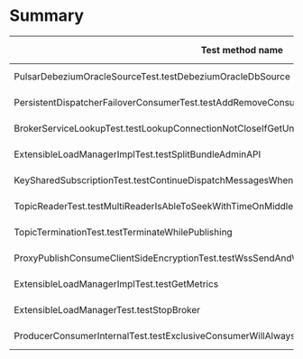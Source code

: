 # Summary

Test method name | Failures | Report | Search issues | Create issue | Fixed by |
---------------- | -------- | ------ | ------------- | ------------ | -------- |
PulsarDebeziumOracleSourceTest.testDebeziumOracleDbSource | 4 | [Report](./org.apache.pulsar.tests.integration.io.sources.debezium.PulsarDebeziumOracleSourceTest.testDebeziumOracleDbSource.md) | [Issues](https://github.com/apache/pulsar/issues?q=PulsarDebeziumOracleSourceTest%20testDebeziumOracleDbSource) | [Create issue](https://github.com/apache/pulsar/issues/new?labels=flaky-tests&title=Flaky-test%3A+PulsarDebeziumOracleSourceTest.testDebeziumOracleDbSource&body=%0A%23%23%23+Search+before+asking%0A%0A-+%5BX%5D+I+searched+in+the+%5Bissues%5D%28https%3A%2F%2Fgithub.com%2Fapache%2Fpulsar%2Fissues%29+and+found+nothing+similar.%0A%0A%23%23%23+Example+failures%0A%0A-+%5B2023-11-08T13%3A41%3A18.4265528Z%5D%28https%3A%2F%2Fgithub.com%2Fapache%2Fpulsar%2Factions%2Fruns%2F6797974216%2Fjob%2F18482885088%23step%3A12%3A34206%29+%0A%0A%0A%23%23%23+Exception+stacktrace%0A%0A%60%60%60%0Aorg.testng.internal.thread.ThreadTimeoutException%3A+Method+org.apache.pulsar.tests.integration.io.sources.debezium.PulsarDebeziumOracleSourceTest.testDebeziumOracleDbSource%28%29+didn%27t+finish+within+the+time-out+1800000%0A%09at+java.base%4017.0.9%2Fjava.lang.Thread.sleep%28Native+Method%29%0A%09at+app%2F%2Forg.apache.pulsar.tests.integration.io.sources.debezium.DebeziumOracleDbSourceTester.waitForOracleStatus%28DebeziumOracleDbSourceTester.java%3A183%29%0A%09at+app%2F%2Forg.apache.pulsar.tests.integration.io.sources.debezium.DebeziumOracleDbSourceTester.prepareSource%28DebeziumOracleDbSourceTester.java%3A155%29%0A%09at+app%2F%2Forg.apache.pulsar.tests.integration.io.sources.PulsarIOSourceRunner.prepareSource%28PulsarIOSourceRunner.java%3A117%29%0A%09at+app%2F%2Forg.apache.pulsar.tests.integration.io.sources.debezium.PulsarIODebeziumSourceRunner.internalTestSource%28PulsarIODebeziumSourceRunner.java%3A75%29%0A%09at+app%2F%2Forg.apache.pulsar.tests.integration.io.sources.debezium.PulsarIODebeziumSourceRunner.testSource%28PulsarIODebeziumSourceRunner.java%3A66%29%0A%09at+app%2F%2Forg.apache.pulsar.tests.integration.io.sources.debezium.PulsarDebeziumOracleSourceTest.testDebeziumOracleDbConnect%28PulsarDebeziumOracleSourceTest.java%3A85%29%0A%09at+app%2F%2Forg.apache.pulsar.tests.integration.io.sources.debezium.PulsarDebeziumOracleSourceTest.testDebeziumOracleDbSource%28PulsarDebeziumOracleSourceTest.java%3A48%29%0A%09at+java.base%4017.0.9%2Fjdk.internal.reflect.NativeMethodAccessorImpl.invoke0%28Native+Method%29%0A%09at+java.base%4017.0.9%2Fjdk.internal.reflect.NativeMethodAccessorImpl.invoke%28NativeMethodAccessorImpl.java%3A77%29%0A%09at+java.base%4017.0.9%2Fjdk.internal.reflect.DelegatingMethodAccessorImpl.invoke%28DelegatingMethodAccessorImpl.java%3A43%29%0A%09at+java.base%4017.0.9%2Fjava.lang.reflect.Method.invoke%28Method.java%3A568%29%0A%09at+app%2F%2Forg.testng.internal.invokers.MethodInvocationHelper.invokeMethod%28MethodInvocationHelper.java%3A139%29%0A%09at+app%2F%2Forg.testng.internal.invokers.InvokeMethodRunnable.runOne%28InvokeMethodRunnable.java%3A47%29%0A%09at+app%2F%2Forg.testng.internal.invokers.InvokeMethodRunnable.call%28InvokeMethodRunnable.java%3A76%29%0A%09at+app%2F%2Forg.testng.internal.invokers.InvokeMethodRunnable.call%28InvokeMethodRunnable.java%3A11%29%0A%09at+java.base%4017.0.9%2Fjava.util.concurrent.FutureTask.run%28FutureTask.java%3A264%29%0A%09at+java.base%4017.0.9%2Fjava.util.concurrent.ThreadPoolExecutor.runWorker%28ThreadPoolExecutor.java%3A1136%29%0A%09at+java.base%4017.0.9%2Fjava.util.concurrent.ThreadPoolExecutor%24Worker.run%28ThreadPoolExecutor.java%3A635%29%0A%09at+java.base%4017.0.9%2Fjava.lang.Thread.run%28Thread.java%3A840%29%0A%0A%60%60%60%0A%0A%0A%23%23%23+Are+you+willing+to+submit+a+PR%3F%0A%0A-+%5B+%5D+I%27m+willing+to+submit+a+PR%21%0A) | |
PersistentDispatcherFailoverConsumerTest.testAddRemoveConsumer | 1 | [Report](./org.apache.pulsar.broker.service.PersistentDispatcherFailoverConsumerTest.testAddRemoveConsumer.md) | [Issues](https://github.com/apache/pulsar/issues?q=PersistentDispatcherFailoverConsumerTest%20testAddRemoveConsumer) | [Create issue](https://github.com/apache/pulsar/issues/new?labels=flaky-tests&title=Flaky-test%3A+PersistentDispatcherFailoverConsumerTest.testAddRemoveConsumer&body=%0A%23%23%23+Search+before+asking%0A%0A-+%5BX%5D+I+searched+in+the+%5Bissues%5D%28https%3A%2F%2Fgithub.com%2Fapache%2Fpulsar%2Fissues%29+and+found+nothing+similar.%0A%0A%23%23%23+Example+failures%0A%0A-+%5B2023-11-04T06%3A16%3A56.3989548Z%5D%28https%3A%2F%2Fgithub.com%2Fapache%2Fpulsar%2Factions%2Fruns%2F6753154827%2Fjob%2F18359322484%23step%3A9%3A866%29+%0A%0A%0A%23%23%23+Exception+stacktrace%0A%0A%60%60%60%0Ajava.lang.AssertionError%3A+expected+object+to+not+be+null%0A%09at+org.testng.Assert.fail%28Assert.java%3A110%29%0A%09at+org.testng.Assert.assertNotNull%28Assert.java%3A1483%29%0A%09at+org.testng.Assert.assertNotNull%28Assert.java%3A1467%29%0A%09at+org.apache.pulsar.broker.service.PersistentDispatcherFailoverConsumerTest.testAddRemoveConsumer%28PersistentDispatcherFailoverConsumerTest.java%3A380%29%0A%09at+java.base%2Fjdk.internal.reflect.DirectMethodHandleAccessor.invoke%28DirectMethodHandleAccessor.java%3A103%29%0A%09at+java.base%2Fjava.lang.reflect.Method.invoke%28Method.java%3A580%29%0A%09at+org.testng.internal.invokers.MethodInvocationHelper.invokeMethod%28MethodInvocationHelper.java%3A139%29%0A%09at+org.testng.internal.invokers.InvokeMethodRunnable.runOne%28InvokeMethodRunnable.java%3A47%29%0A%09at+org.testng.internal.invokers.InvokeMethodRunnable.call%28InvokeMethodRunnable.java%3A76%29%0A%09at+org.testng.internal.invokers.InvokeMethodRunnable.call%28InvokeMethodRunnable.java%3A11%29%0A%09at+java.base%2Fjava.util.concurrent.FutureTask.run%28FutureTask.java%3A317%29%0A%09at+java.base%2Fjava.util.concurrent.ThreadPoolExecutor.runWorker%28ThreadPoolExecutor.java%3A1144%29%0A%09at+java.base%2Fjava.util.concurrent.ThreadPoolExecutor%24Worker.run%28ThreadPoolExecutor.java%3A642%29%0A%09at+java.base%2Fjava.lang.Thread.run%28Thread.java%3A1583%29%0A%0A%60%60%60%0A%0A%0A%23%23%23+Are+you+willing+to+submit+a+PR%3F%0A%0A-+%5B+%5D+I%27m+willing+to+submit+a+PR%21%0A) | |
BrokerServiceLookupTest.testLookupConnectionNotCloseIfGetUnloadingExOrMetadataEx | 1 | [Report](./org.apache.pulsar.client.api.BrokerServiceLookupTest.testLookupConnectionNotCloseIfGetUnloadingExOrMetadataEx.md) | [Issues](https://github.com/apache/pulsar/issues?q=BrokerServiceLookupTest%20testLookupConnectionNotCloseIfGetUnloadingExOrMetadataEx) | [Create issue](https://github.com/apache/pulsar/issues/new?labels=flaky-tests&title=Flaky-test%3A+BrokerServiceLookupTest.testLookupConnectionNotCloseIfGetUnloadingExOrMetadataEx&body=%0A%23%23%23+Search+before+asking%0A%0A-+%5BX%5D+I+searched+in+the+%5Bissues%5D%28https%3A%2F%2Fgithub.com%2Fapache%2Fpulsar%2Fissues%29+and+found+nothing+similar.%0A%0A%23%23%23+Example+failures%0A%0A-+%5B2023-11-08T06%3A25%3A45.6999416Z%5D%28https%3A%2F%2Fgithub.com%2Fapache%2Fpulsar%2Factions%2Fruns%2F6794372754%2Fjob%2F18471049150%23step%3A11%3A1426%29+%0A%0A%0A%23%23%23+Exception+stacktrace%0A%0A%60%60%60%0Ajava.lang.AssertionError%3A+expected+%5Btrue%5D+but+found+%5Bfalse%5D%0A%09at+org.testng.Assert.fail%28Assert.java%3A110%29%0A%09at+org.testng.Assert.failNotEquals%28Assert.java%3A1577%29%0A%09at+org.testng.Assert.assertTrue%28Assert.java%3A56%29%0A%09at+org.testng.Assert.assertTrue%28Assert.java%3A66%29%0A%09at+org.apache.pulsar.client.api.BrokerServiceLookupTest.testLookupConnectionNotCloseIfGetUnloadingExOrMetadataEx%28BrokerServiceLookupTest.java%3A1162%29%0A%09at+java.base%2Fjdk.internal.reflect.DirectMethodHandleAccessor.invoke%28DirectMethodHandleAccessor.java%3A103%29%0A%09at+java.base%2Fjava.lang.reflect.Method.invoke%28Method.java%3A580%29%0A%09at+org.testng.internal.invokers.MethodInvocationHelper.invokeMethod%28MethodInvocationHelper.java%3A139%29%0A%09at+org.testng.internal.invokers.InvokeMethodRunnable.runOne%28InvokeMethodRunnable.java%3A47%29%0A%09at+org.testng.internal.invokers.InvokeMethodRunnable.call%28InvokeMethodRunnable.java%3A76%29%0A%09at+org.testng.internal.invokers.InvokeMethodRunnable.call%28InvokeMethodRunnable.java%3A11%29%0A%09at+java.base%2Fjava.util.concurrent.FutureTask.run%28FutureTask.java%3A317%29%0A%09at+java.base%2Fjava.util.concurrent.ThreadPoolExecutor.runWorker%28ThreadPoolExecutor.java%3A1144%29%0A%09at+java.base%2Fjava.util.concurrent.ThreadPoolExecutor%24Worker.run%28ThreadPoolExecutor.java%3A642%29%0A%09at+java.base%2Fjava.lang.Thread.run%28Thread.java%3A1583%29%0A%0A%60%60%60%0A%0A%0A%23%23%23+Are+you+willing+to+submit+a+PR%3F%0A%0A-+%5B+%5D+I%27m+willing+to+submit+a+PR%21%0A) | |
ExtensibleLoadManagerImplTest.testSplitBundleAdminAPI | 1 | [Report](./org.apache.pulsar.broker.loadbalance.extensions.ExtensibleLoadManagerImplTest.testSplitBundleAdminAPI.md) | [Issues](https://github.com/apache/pulsar/issues?q=ExtensibleLoadManagerImplTest%20testSplitBundleAdminAPI) | [Create issue](https://github.com/apache/pulsar/issues/new?labels=flaky-tests&title=Flaky-test%3A+ExtensibleLoadManagerImplTest.testSplitBundleAdminAPI&body=%0A%23%23%23+Search+before+asking%0A%0A-+%5BX%5D+I+searched+in+the+%5Bissues%5D%28https%3A%2F%2Fgithub.com%2Fapache%2Fpulsar%2Fissues%29+and+found+nothing+similar.%0A%0A%23%23%23+Example+failures%0A%0A-+%5B2023-11-09T06%3A33%3A43.7941283Z%5D%28https%3A%2F%2Fgithub.com%2Fapache%2Fpulsar%2Factions%2Fruns%2F6808005955%2Fjob%2F18511984630%23step%3A11%3A1224%29+%0A%0A%0A%23%23%23+Exception+stacktrace%0A%0A%60%60%60%0Ajava.lang.AssertionError%3A+expected+%5B129%5D+but+found+%5B128%5D%0A%09at+org.testng.Assert.fail%28Assert.java%3A110%29%0A%09at+org.testng.Assert.failNotEquals%28Assert.java%3A1577%29%0A%09at+org.testng.Assert.assertEqualsImpl%28Assert.java%3A149%29%0A%09at+org.testng.Assert.assertEquals%28Assert.java%3A131%29%0A%09at+org.testng.Assert.assertEquals%28Assert.java%3A1418%29%0A%09at+org.testng.Assert.assertEquals%28Assert.java%3A1382%29%0A%09at+org.testng.Assert.assertEquals%28Assert.java%3A1428%29%0A%09at+org.apache.pulsar.broker.loadbalance.extensions.ExtensibleLoadManagerImplTest.testSplitBundleAdminAPI%28ExtensibleLoadManagerImplTest.java%3A572%29%0A%09at+java.base%2Fjdk.internal.reflect.DirectMethodHandleAccessor.invoke%28DirectMethodHandleAccessor.java%3A103%29%0A%09at+java.base%2Fjava.lang.reflect.Method.invoke%28Method.java%3A580%29%0A%09at+org.testng.internal.invokers.MethodInvocationHelper.invokeMethod%28MethodInvocationHelper.java%3A139%29%0A%09at+org.testng.internal.invokers.InvokeMethodRunnable.runOne%28InvokeMethodRunnable.java%3A47%29%0A%09at+org.testng.internal.invokers.InvokeMethodRunnable.call%28InvokeMethodRunnable.java%3A76%29%0A%09at+org.testng.internal.invokers.InvokeMethodRunnable.call%28InvokeMethodRunnable.java%3A11%29%0A%09at+java.base%2Fjava.util.concurrent.FutureTask.run%28FutureTask.java%3A317%29%0A%09at+java.base%2Fjava.util.concurrent.ThreadPoolExecutor.runWorker%28ThreadPoolExecutor.java%3A1144%29%0A%09at+java.base%2Fjava.util.concurrent.ThreadPoolExecutor%24Worker.run%28ThreadPoolExecutor.java%3A642%29%0A%09at+java.base%2Fjava.lang.Thread.run%28Thread.java%3A1583%29%0A%0A%60%60%60%0A%0A%0A%23%23%23+Are+you+willing+to+submit+a+PR%3F%0A%0A-+%5B+%5D+I%27m+willing+to+submit+a+PR%21%0A) | |
KeySharedSubscriptionTest.testContinueDispatchMessagesWhenMessageDelayed | 1 | [Report](./org.apache.pulsar.client.api.KeySharedSubscriptionTest.testContinueDispatchMessagesWhenMessageDelayed.md) | [Issues](https://github.com/apache/pulsar/issues?q=KeySharedSubscriptionTest%20testContinueDispatchMessagesWhenMessageDelayed) | [Create issue](https://github.com/apache/pulsar/issues/new?labels=flaky-tests&title=Flaky-test%3A+KeySharedSubscriptionTest.testContinueDispatchMessagesWhenMessageDelayed&body=%0A%23%23%23+Search+before+asking%0A%0A-+%5BX%5D+I+searched+in+the+%5Bissues%5D%28https%3A%2F%2Fgithub.com%2Fapache%2Fpulsar%2Fissues%29+and+found+nothing+similar.%0A%0A%23%23%23+Example+failures%0A%0A-+%5B2023-11-04T06%3A31%3A52.9828029Z%5D%28https%3A%2F%2Fgithub.com%2Fapache%2Fpulsar%2Factions%2Fruns%2F6753154827%2Fjob%2F18359322484%23step%3A9%3A2318%29+%0A%0A%0A%23%23%23+Exception+stacktrace%0A%0A%60%60%60%0Ajava.lang.AssertionError%3A+expected+%5B80%5D+but+found+%5B71%5D%0A%09at+org.testng.Assert.fail%28Assert.java%3A110%29%0A%09at+org.testng.Assert.failNotEquals%28Assert.java%3A1577%29%0A%09at+org.testng.Assert.assertEqualsImpl%28Assert.java%3A149%29%0A%09at+org.testng.Assert.assertEquals%28Assert.java%3A131%29%0A%09at+org.testng.Assert.assertEquals%28Assert.java%3A1418%29%0A%09at+org.testng.Assert.assertEquals%28Assert.java%3A1382%29%0A%09at+org.testng.Assert.assertEquals%28Assert.java%3A1428%29%0A%09at+org.apache.pulsar.client.api.KeySharedSubscriptionTest.testContinueDispatchMessagesWhenMessageDelayed%28KeySharedSubscriptionTest.java%3A1631%29%0A%09at+java.base%2Fjdk.internal.reflect.DirectMethodHandleAccessor.invoke%28DirectMethodHandleAccessor.java%3A103%29%0A%09at+java.base%2Fjava.lang.reflect.Method.invoke%28Method.java%3A580%29%0A%09at+org.testng.internal.invokers.MethodInvocationHelper.invokeMethod%28MethodInvocationHelper.java%3A139%29%0A%09at+org.testng.internal.invokers.InvokeMethodRunnable.runOne%28InvokeMethodRunnable.java%3A47%29%0A%09at+org.testng.internal.invokers.InvokeMethodRunnable.call%28InvokeMethodRunnable.java%3A76%29%0A%09at+org.testng.internal.invokers.InvokeMethodRunnable.call%28InvokeMethodRunnable.java%3A11%29%0A%09at+java.base%2Fjava.util.concurrent.FutureTask.run%28FutureTask.java%3A317%29%0A%09at+java.base%2Fjava.util.concurrent.ThreadPoolExecutor.runWorker%28ThreadPoolExecutor.java%3A1144%29%0A%09at+java.base%2Fjava.util.concurrent.ThreadPoolExecutor%24Worker.run%28ThreadPoolExecutor.java%3A642%29%0A%09at+java.base%2Fjava.lang.Thread.run%28Thread.java%3A1583%29%0A%0A%60%60%60%0A%0A%0A%23%23%23+Are+you+willing+to+submit+a+PR%3F%0A%0A-+%5B+%5D+I%27m+willing+to+submit+a+PR%21%0A) | |
TopicReaderTest.testMultiReaderIsAbleToSeekWithTimeOnMiddleOfTopic | 1 | [Report](./org.apache.pulsar.client.api.TopicReaderTest.testMultiReaderIsAbleToSeekWithTimeOnMiddleOfTopic.md) | [Issues](https://github.com/apache/pulsar/issues?q=TopicReaderTest%20testMultiReaderIsAbleToSeekWithTimeOnMiddleOfTopic) | [Create issue](https://github.com/apache/pulsar/issues/new?labels=flaky-tests&title=Flaky-test%3A+TopicReaderTest.testMultiReaderIsAbleToSeekWithTimeOnMiddleOfTopic&body=%0A%23%23%23+Search+before+asking%0A%0A-+%5BX%5D+I+searched+in+the+%5Bissues%5D%28https%3A%2F%2Fgithub.com%2Fapache%2Fpulsar%2Fissues%29+and+found+nothing+similar.%0A%0A%23%23%23+Example+failures%0A%0A-+%5B2023-11-08T12%3A30%3A25.8011276Z%5D%28https%3A%2F%2Fgithub.com%2Fapache%2Fpulsar%2Factions%2Fruns%2F6797974274%2Fjob%2F18481218772%23step%3A9%3A2329%29+%0A%0A%0A%23%23%23+Exception+stacktrace%0A%0A%60%60%60%0Ajava.lang.AssertionError%3A+Received+duplicate+message+msg+num+7+expected+%5Btrue%5D+but+found+%5Bfalse%5D%0A%09at+org.testng.Assert.fail%28Assert.java%3A110%29%0A%09at+org.testng.Assert.failNotEquals%28Assert.java%3A1577%29%0A%09at+org.testng.Assert.assertTrue%28Assert.java%3A56%29%0A%09at+org.apache.pulsar.client.api.TopicReaderTest.testMultiReaderIsAbleToSeekWithTimeOnMiddleOfTopic%28TopicReaderTest.java%3A1407%29%0A%09at+java.base%2Fjdk.internal.reflect.NativeMethodAccessorImpl.invoke0%28Native+Method%29%0A%09at+java.base%2Fjdk.internal.reflect.NativeMethodAccessorImpl.invoke%28NativeMethodAccessorImpl.java%3A77%29%0A%09at+java.base%2Fjdk.internal.reflect.DelegatingMethodAccessorImpl.invoke%28DelegatingMethodAccessorImpl.java%3A43%29%0A%09at+java.base%2Fjava.lang.reflect.Method.invoke%28Method.java%3A568%29%0A%09at+org.testng.internal.invokers.MethodInvocationHelper.invokeMethod%28MethodInvocationHelper.java%3A139%29%0A%09at+org.testng.internal.invokers.InvokeMethodRunnable.runOne%28InvokeMethodRunnable.java%3A47%29%0A%09at+org.testng.internal.invokers.InvokeMethodRunnable.call%28InvokeMethodRunnable.java%3A76%29%0A%09at+org.testng.internal.invokers.InvokeMethodRunnable.call%28InvokeMethodRunnable.java%3A11%29%0A%09at+java.base%2Fjava.util.concurrent.FutureTask.run%28FutureTask.java%3A264%29%0A%09at+java.base%2Fjava.util.concurrent.ThreadPoolExecutor.runWorker%28ThreadPoolExecutor.java%3A1136%29%0A%09at+java.base%2Fjava.util.concurrent.ThreadPoolExecutor%24Worker.run%28ThreadPoolExecutor.java%3A635%29%0A%09at+java.base%2Fjava.lang.Thread.run%28Thread.java%3A840%29%0A%0A%60%60%60%0A%0A%0A%23%23%23+Are+you+willing+to+submit+a+PR%3F%0A%0A-+%5B+%5D+I%27m+willing+to+submit+a+PR%21%0A) | |
TopicTerminationTest.testTerminateWhilePublishing | 1 | [Report](./org.apache.pulsar.broker.service.TopicTerminationTest.testTerminateWhilePublishing.md) | [Issues](https://github.com/apache/pulsar/issues?q=TopicTerminationTest%20testTerminateWhilePublishing) | [Create issue](https://github.com/apache/pulsar/issues/new?labels=flaky-tests&title=Flaky-test%3A+TopicTerminationTest.testTerminateWhilePublishing&body=%0A%23%23%23+Search+before+asking%0A%0A-+%5BX%5D+I+searched+in+the+%5Bissues%5D%28https%3A%2F%2Fgithub.com%2Fapache%2Fpulsar%2Fissues%29+and+found+nothing+similar.%0A%0A%23%23%23+Example+failures%0A%0A-+%5B2023-11-08T12%3A23%3A45.8154531Z%5D%28https%3A%2F%2Fgithub.com%2Fapache%2Fpulsar%2Factions%2Fruns%2F6797974216%2Fjob%2F18481516993%23step%3A11%3A661%29+%0A%0A%0A%23%23%23+Exception+stacktrace%0A%0A%60%60%60%0Aorg.testng.internal.thread.ThreadTimeoutException%3A+Method+org.apache.pulsar.broker.service.TopicTerminationTest.testTerminateWhilePublishing%28%29+didn%27t+finish+within+the+time-out+20000%0A%09at+java.base%4017.0.9%2Fjdk.internal.misc.Unsafe.park%28Native+Method%29%0A%09at+java.base%4017.0.9%2Fjava.util.concurrent.locks.LockSupport.park%28LockSupport.java%3A211%29%0A%09at+java.base%4017.0.9%2Fjava.util.concurrent.CompletableFuture%24Signaller.block%28CompletableFuture.java%3A1864%29%0A%09at+java.base%4017.0.9%2Fjava.util.concurrent.ForkJoinPool.unmanagedBlock%28ForkJoinPool.java%3A3465%29%0A%09at+java.base%4017.0.9%2Fjava.util.concurrent.ForkJoinPool.managedBlock%28ForkJoinPool.java%3A3436%29%0A%09at+java.base%4017.0.9%2Fjava.util.concurrent.CompletableFuture.waitingGet%28CompletableFuture.java%3A1898%29%0A%09at+java.base%4017.0.9%2Fjava.util.concurrent.CompletableFuture.get%28CompletableFuture.java%3A2072%29%0A%09at+app%2F%2Forg.apache.pulsar.broker.service.TopicTerminationTest.testTerminateWhilePublishing%28TopicTerminationTest.java%3A172%29%0A%09at+java.base%4017.0.9%2Fjdk.internal.reflect.NativeMethodAccessorImpl.invoke0%28Native+Method%29%0A%09at+java.base%4017.0.9%2Fjdk.internal.reflect.NativeMethodAccessorImpl.invoke%28NativeMethodAccessorImpl.java%3A77%29%0A%09at+java.base%4017.0.9%2Fjdk.internal.reflect.DelegatingMethodAccessorImpl.invoke%28DelegatingMethodAccessorImpl.java%3A43%29%0A%09at+java.base%4017.0.9%2Fjava.lang.reflect.Method.invoke%28Method.java%3A568%29%0A%09at+app%2F%2Forg.testng.internal.invokers.MethodInvocationHelper.invokeMethod%28MethodInvocationHelper.java%3A139%29%0A%09at+app%2F%2Forg.testng.internal.invokers.InvokeMethodRunnable.runOne%28InvokeMethodRunnable.java%3A47%29%0A%09at+app%2F%2Forg.testng.internal.invokers.InvokeMethodRunnable.call%28InvokeMethodRunnable.java%3A76%29%0A%09at+app%2F%2Forg.testng.internal.invokers.InvokeMethodRunnable.call%28InvokeMethodRunnable.java%3A11%29%0A%09at+java.base%4017.0.9%2Fjava.util.concurrent.FutureTask.run%28FutureTask.java%3A264%29%0A%09at+java.base%4017.0.9%2Fjava.util.concurrent.ThreadPoolExecutor.runWorker%28ThreadPoolExecutor.java%3A1136%29%0A%09at+java.base%4017.0.9%2Fjava.util.concurrent.ThreadPoolExecutor%24Worker.run%28ThreadPoolExecutor.java%3A635%29%0A%09at+java.base%4017.0.9%2Fjava.lang.Thread.run%28Thread.java%3A840%29%0A%0A%60%60%60%0A%0A%0A%23%23%23+Are+you+willing+to+submit+a+PR%3F%0A%0A-+%5B+%5D+I%27m+willing+to+submit+a+PR%21%0A) | |
ProxyPublishConsumeClientSideEncryptionTest.testWssSendAndWssConsumeWithEncryption | 1 | [Report](./org.apache.pulsar.websocket.proxy.ProxyPublishConsumeClientSideEncryptionTest.testWssSendAndWssConsumeWithEncryption.md) | [Issues](https://github.com/apache/pulsar/issues?q=ProxyPublishConsumeClientSideEncryptionTest%20testWssSendAndWssConsumeWithEncryption) | [Create issue](https://github.com/apache/pulsar/issues/new?labels=flaky-tests&title=Flaky-test%3A+ProxyPublishConsumeClientSideEncryptionTest.testWssSendAndWssConsumeWithEncryption&body=%0A%23%23%23+Search+before+asking%0A%0A-+%5BX%5D+I+searched+in+the+%5Bissues%5D%28https%3A%2F%2Fgithub.com%2Fapache%2Fpulsar%2Fissues%29+and+found+nothing+similar.%0A%0A%23%23%23+Example+failures%0A%0A-+%5B2023-11-07T06%3A27%3A25.5034753Z%5D%28https%3A%2F%2Fgithub.com%2Fapache%2Fpulsar%2Factions%2Fruns%2F6780607969%2Fjob%2F18429748479%23step%3A11%3A1504%29+%0A%0A%0A%23%23%23+Exception+stacktrace%0A%0A%60%60%60%0Aorg.apache.pulsar.client.admin.PulsarAdminException%24PreconditionFailedException%3A+Topic+has+1+connected+producers%2Fconsumers%0A%09at+org.apache.pulsar.client.admin.PulsarAdminException.wrap%28PulsarAdminException.java%3A252%29%0A%09at+org.apache.pulsar.client.admin.internal.BaseResource.sync%28BaseResource.java%3A352%29%0A%09at+org.apache.pulsar.client.admin.internal.TopicsImpl.delete%28TopicsImpl.java%3A482%29%0A%09at+org.apache.pulsar.client.admin.Topics.delete%28Topics.java%3A892%29%0A%09at+org.apache.pulsar.client.admin.internal.TopicsImpl.delete%28TopicsImpl.java%3A472%29%0A%09at+org.apache.pulsar.websocket.proxy.ProxyPublishConsumeClientSideEncryptionTest.testWssSendAndWssConsumeWithEncryption%28ProxyPublishConsumeClientSideEncryptionTest.java%3A361%29%0A%09at+java.base%2Fjdk.internal.reflect.DirectMethodHandleAccessor.invoke%28DirectMethodHandleAccessor.java%3A103%29%0A%09at+java.base%2Fjava.lang.reflect.Method.invoke%28Method.java%3A580%29%0A%09at+org.testng.internal.invokers.MethodInvocationHelper.invokeMethod%28MethodInvocationHelper.java%3A139%29%0A%09at+org.testng.internal.invokers.InvokeMethodRunnable.runOne%28InvokeMethodRunnable.java%3A47%29%0A%09at+org.testng.internal.invokers.InvokeMethodRunnable.call%28InvokeMethodRunnable.java%3A76%29%0A%09at+org.testng.internal.invokers.InvokeMethodRunnable.call%28InvokeMethodRunnable.java%3A11%29%0A%09at+java.base%2Fjava.util.concurrent.FutureTask.run%28FutureTask.java%3A317%29%0A%09at+java.base%2Fjava.util.concurrent.ThreadPoolExecutor.runWorker%28ThreadPoolExecutor.java%3A1144%29%0A%09at+java.base%2Fjava.util.concurrent.ThreadPoolExecutor%24Worker.run%28ThreadPoolExecutor.java%3A642%29%0A%09at+java.base%2Fjava.lang.Thread.run%28Thread.java%3A1583%29%0A%09Suppressed%3A+org.apache.pulsar.client.admin.PulsarAdminException%24PreconditionFailedException%3A+Topic+has+1+connected+producers%2Fconsumers%0A%09%09at+org.apache.pulsar.client.admin.internal.BaseResource.getApiException%28BaseResource.java%3A289%29%0A%09%09at+org.apache.pulsar.client.admin.internal.BaseResource%244.failed%28BaseResource.java%3A237%29%0A%09%09at+org.glassfish.jersey.client.JerseyInvocation%241.failed%28JerseyInvocation.java%3A882%29%0A%09%09at+org.glassfish.jersey.client.JerseyInvocation%241.completed%28JerseyInvocation.java%3A863%29%0A%09%09at+org.glassfish.jersey.client.ClientRuntime.processResponse%28ClientRuntime.java%3A229%29%0A%09%09at+org.glassfish.jersey.client.ClientRuntime.access%24200%28ClientRuntime.java%3A62%29%0A%09%09at+org.glassfish.jersey.client.ClientRuntime%242.lambda%24response%240%28ClientRuntime.java%3A173%29%0A%09%09at+org.glassfish.jersey.internal.Errors%241.call%28Errors.java%3A248%29%0A%09%09at+org.glassfish.jersey.internal.Errors%241.call%28Errors.java%3A244%29%0A%09%09at+org.glassfish.jersey.internal.Errors.process%28Errors.java%3A292%29%0A%09%09at+org.glassfish.jersey.internal.Errors.process%28Errors.java%3A274%29%0A%09%09at+org.glassfish.jersey.internal.Errors.process%28Errors.java%3A244%29%0A%09%09at+org.glassfish.jersey.process.internal.RequestScope.runInScope%28RequestScope.java%3A288%29%0A%09%09at+org.glassfish.jersey.client.ClientRuntime%242.response%28ClientRuntime.java%3A173%29%0A%09%09at+org.apache.pulsar.client.admin.internal.http.AsyncHttpConnector.lambda%24apply%241%28AsyncHttpConnector.java%3A254%29%0A%09%09at+java.base%2Fjava.util.concurrent.CompletableFuture.uniWhenComplete%28CompletableFuture.java%3A863%29%0A%09%09at+java.base%2Fjava.util.concurrent.CompletableFuture%24UniWhenComplete.tryFire%28CompletableFuture.java%3A841%29%0A%09%09at+java.base%2Fjava.util.concurrent.CompletableFuture.postComplete%28CompletableFuture.java%3A510%29%0A%09%09at+java.base%2Fjava.util.concurrent.CompletableFuture.complete%28CompletableFuture.java%3A2179%29%0A%09%09at+org.apache.pulsar.client.admin.internal.http.AsyncHttpConnector.lambda%24retryOperation%244%28AsyncHttpConnector.java%3A296%29%0A%09%09at+java.base%2Fjava.util.concurrent.CompletableFuture.uniWhenComplete%28CompletableFuture.java%3A863%29%0A%09%09at+java.base%2Fjava.util.concurrent.CompletableFuture%24UniWhenComplete.tryFire%28CompletableFuture.java%3A841%29%0A%09%09at+java.base%2Fjava.util.concurrent.CompletableFuture.postComplete%28CompletableFuture.java%3A510%29%0A%09%09at+java.base%2Fjava.util.concurrent.CompletableFuture.complete%28CompletableFuture.java%3A2179%29%0A%09%09at+org.asynchttpclient.netty.NettyResponseFuture.loadContent%28NettyResponseFuture.java%3A222%29%0A%09%09at+org.asynchttpclient.netty.NettyResponseFuture.done%28NettyResponseFuture.java%3A257%29%0A%09%09at+org.asynchttpclient.netty.handler.AsyncHttpClientHandler.finishUpdate%28AsyncHttpClientHandler.java%3A241%29%0A%09%09at+org.asynchttpclient.netty.handler.HttpHandler.handleChunk%28HttpHandler.java%3A114%29%0A%09%09at+org.asynchttpclient.netty.handler.HttpHandler.handleRead%28HttpHandler.java%3A143%29%0A%09%09at+org.asynchttpclient.netty.handler.AsyncHttpClientHandler.channelRead%28AsyncHttpClientHandler.java%3A78%29%0A%09%09at+io.netty.channel.AbstractChannelHandlerContext.invokeChannelRead%28AbstractChannelHandlerContext.java%3A444%29%0A%09%09at+io.netty.channel.AbstractChannelHandlerContext.invokeChannelRead%28AbstractChannelHandlerContext.java%3A420%29%0A%09%09at+io.netty.channel.AbstractChannelHandlerContext.fireChannelRead%28AbstractChannelHandlerContext.java%3A412%29%0A%09%09at+io.netty.handler.codec.MessageToMessageDecoder.channelRead%28MessageToMessageDecoder.java%3A103%29%0A%09%09at+io.netty.channel.AbstractChannelHandlerContext.invokeChannelRead%28AbstractChannelHandlerContext.java%3A444%29%0A%09%09at+io.netty.channel.AbstractChannelHandlerContext.invokeChannelRead%28AbstractChannelHandlerContext.java%3A420%29%0A%09%09at+io.netty.channel.AbstractChannelHandlerContext.fireChannelRead%28AbstractChannelHandlerContext.java%3A412%29%0A%09%09at+io.netty.channel.CombinedChannelDuplexHandler%24DelegatingChannelHandlerContext.fireChannelRead%28CombinedChannelDuplexHandler.java%3A436%29%0A%09%09at+io.netty.handler.codec.ByteToMessageDecoder.fireChannelRead%28ByteToMessageDecoder.java%3A346%29%0A%09%09at+io.netty.handler.codec.ByteToMessageDecoder.channelRead%28ByteToMessageDecoder.java%3A318%29%0A%09%09at+io.netty.channel.CombinedChannelDuplexHandler.channelRead%28CombinedChannelDuplexHandler.java%3A251%29%0A%09%09at+io.netty.channel.AbstractChannelHandlerContext.invokeChannelRead%28AbstractChannelHandlerContext.java%3A442%29%0A%09%09at+io.netty.channel.AbstractChannelHandlerContext.invokeChannelRead%28AbstractChannelHandlerContext.java%3A420%29%0A%09%09at+io.netty.channel.AbstractChannelHandlerContext.fireChannelRead%28AbstractChannelHandlerContext.java%3A412%29%0A%09%09at+io.netty.channel.DefaultChannelPipeline%24HeadContext.channelRead%28DefaultChannelPipeline.java%3A1410%29%0A%09%09at+io.netty.channel.AbstractChannelHandlerContext.invokeChannelRead%28AbstractChannelHandlerContext.java%3A440%29%0A%09%09at+io.netty.channel.AbstractChannelHandlerContext.invokeChannelRead%28AbstractChannelHandlerContext.java%3A420%29%0A%09%09at+io.netty.channel.DefaultChannelPipeline.fireChannelRead%28DefaultChannelPipeline.java%3A919%29%0A%09%09at+io.netty.channel.nio.AbstractNioByteChannel%24NioByteUnsafe.read%28AbstractNioByteChannel.java%3A166%29%0A%09%09at+io.netty.channel.nio.NioEventLoop.processSelectedKey%28NioEventLoop.java%3A788%29%0A%09%09at+io.netty.channel.nio.NioEventLoop.processSelectedKeysOptimized%28NioEventLoop.java%3A724%29%0A%09%09at+io.netty.channel.nio.NioEventLoop.processSelectedKeys%28NioEventLoop.java%3A650%29%0A%09%09at+io.netty.channel.nio.NioEventLoop.run%28Ni) | |
ExtensibleLoadManagerImplTest.testGetMetrics | 1 | [Report](./org.apache.pulsar.broker.loadbalance.extensions.ExtensibleLoadManagerImplTest.testGetMetrics.md) | [Issues](https://github.com/apache/pulsar/issues?q=ExtensibleLoadManagerImplTest%20testGetMetrics) | [Create issue](https://github.com/apache/pulsar/issues/new?labels=flaky-tests&title=Flaky-test%3A+ExtensibleLoadManagerImplTest.testGetMetrics&body=%0A%23%23%23+Search+before+asking%0A%0A-+%5BX%5D+I+searched+in+the+%5Bissues%5D%28https%3A%2F%2Fgithub.com%2Fapache%2Fpulsar%2Fissues%29+and+found+nothing+similar.%0A%0A%23%23%23+Example+failures%0A%0A-+%5B2023-11-07T06%3A42%3A05.0258599Z%5D%28https%3A%2F%2Fgithub.com%2Fapache%2Fpulsar%2Factions%2Fruns%2F6780607969%2Fjob%2F18429748342%23step%3A11%3A1226%29+%0A%0A%0A%23%23%23+Exception+stacktrace%0A%0A%60%60%60%0Ajava.lang.AssertionError%3A+Sets+differ%3A+expected+%5Bdimensions%3D%5B%7Bbroker%3Dlocalhost%2C+metric%3DbundleUnloading%2C+reason%3DCoolDown%2C+result%3DSkip%7D%5D%2C+metrics%3D%5B%7Bbrk_lb_unload_broker_breakdown_total%3D5%7D%5D%2C+dimensions%3D%5B%7Bbroker%3Dlocalhost%2C+metric%3DsunitStateChn%2C+result%3DTotal%2C+state%3DSplitting%7D%5D%2C+metrics%3D%5B%7Bbrk_sunit_state_chn_owner_lookup_total%3D11%7D%5D%2C+dimensions%3D%5B%7Bbroker%3Dlocalhost%2C+metric%3DsunitStateChn%7D%5D%2C+metrics%3D%5B%7Bbrk_sunit_state_chn_orphan_su_cleanup_ops_total%3D3%2C+brk_sunit_state_chn_owned_su_total%3D10%2C+brk_sunit_state_chn_su_tombstone_cleanup_ops_total%3D2%7D%5D%2C+dimensions%3D%5B%7Bbroker%3Dlocalhost%2C+event%3DDeleted%2C+metric%3DsunitStateChn%2C+result%3DTotal%7D%5D%2C+metrics%3D%5B%7Bbrk_sunit_state_chn_subscribe_ops_total%3D13%7D%5D%2C+dimensions%3D%5B%7Bbroker%3Dlocalhost%2C+event%3DReleasing%2C+metric%3DsunitStateChn%2C+result%3DTotal%7D%5D%2C+metrics%3D%5B%7Bbrk_sunit_state_chn_subscribe_ops_total%3D9%7D%5D%2C+dimensions%3D%5B%7Bbroker%3Dlocalhost%2C+event%3DFree%2C+metric%3DsunitStateChn%2C+result%3DFailure%7D%5D%2C+metrics%3D%5B%7Bbrk_sunit_state_chn_subscribe_ops_total%3D4%7D%5D%2C+dimensions%3D%5B%7Bbroker%3Dlocalhost%2C+metric%3DbundleUnloading%2C+reason%3DNoBrokers%2C+result%3DSkip%7D%5D%2C+metrics%3D%5B%7Bbrk_lb_unload_broker_breakdown_total%3D8%7D%5D%2C+dimensions%3D%5B%7Bbroker%3Dlocalhost%2C+metric%3DsunitStateChn%2C+result%3DFailure%2C+state%3DReleasing%7D%5D%2C+metrics%3D%5B%7Bbrk_sunit_state_chn_owner_lookup_total%3D10%7D%5D%2C+dimensions%3D%5B%7Bbroker%3Dlocalhost%2C+metric%3DbundleUnloading%2C+reason%3DOutDatedData%2C+result%3DSkip%7D%5D%2C+metrics%3D%5B%7Bbrk_lb_unload_broker_breakdown_total%3D6%7D%5D%2C+dimensions%3D%5B%7Bbroker%3Dlocalhost%2C+metric%3DsunitStateChn%2C+result%3DTotal%2C+state%3DOwned%7D%5D%2C+metrics%3D%5B%7Bbrk_sunit_state_chn_owner_lookup_total%3D5%7D%5D%2C+dimensions%3D%5B%7Bbroker%3Dlocalhost%2C+metric%3DbundleUnloading%2C+reason%3DNoLoadData%2C+result%3DSkip%7D%5D%2C+metrics%3D%5B%7Bbrk_lb_unload_broker_breakdown_total%3D7%7D%5D%2C+dimensions%3D%5B%7Bbroker%3Dlocalhost%2C+metric%3DsunitStateChn%2C+result%3DSuccess%7D%5D%2C+metrics%3D%5B%7Bbrk_sunit_state_chn_inactive_broker_cleanup_ops_total%3D1%7D%5D%2C+dimensions%3D%5B%7Bbroker%3Dlocalhost%2C+event%3DSplitting%2C+metric%3DsunitStateChn%2C+result%3DTotal%7D%5D%2C+metrics%3D%5B%7Bbrk_sunit_state_chn_subscribe_ops_total%3D11%7D%5D%2C+dimensions%3D%5B%7Bbroker%3Dlocalhost%2C+metric%3DbundleUnloading%2C+reason%3DUnknown%2C+result%3DFailure%7D%5D%2C+metrics%3D%5B%7Bbrk_lb_unload_broker_breakdown_total%3D10%7D%5D%2C+dimensions%3D%5B%7Bbroker%3Dlocalhost%2C+metric%3DsunitStateChn%2C+result%3DFailure%2C+state%3DSplitting%7D%5D%2C+metrics%3D%5B%7Bbrk_sunit_state_chn_owner_lookup_total%3D12%7D%5D%2C+dimensions%3D%5B%7Bbroker%3Dlocalhost%2C+feature%3Dmax_ema%2C+metric%3DbundleUnloading%2C+stat%3Dstd%7D%5D%2C+metrics%3D%5B%7Bbrk_lb_resource_usage_stats%3D0.3%7D%5D%2C+dimensions%3D%5B%7Bbroker%3Dlocalhost%2C+metric%3DsunitStateChn%2C+result%3DFailure%2C+state%3DAssigning%7D%5D%2C+metrics%3D%5B%7Bbrk_sunit_state_chn_owner_lookup_total%3D8%7D%5D%2C+dimensions%3D%5B%7Bbroker%3Dlocalhost%2C+feature%3Dmax_ema%2C+metric%3DbundleUnloading%2C+stat%3Davg%7D%5D%2C+metrics%3D%5B%7Bbrk_lb_resource_usage_stats%3D1.5%7D%5D%2C+dimensions%3D%5B%7Bbroker%3Dlocalhost%2C+metric%3DsunitStateChn%2C+result%3DSchedule%7D%5D%2C+metrics%3D%5B%7Bbrk_sunit_state_chn_inactive_broker_cleanup_ops_total%3D5%7D%5D%2C+dimensions%3D%5B%7Bbroker%3Dlocalhost%2C+metric%3DsunitStateChn%2C+result%3DCancel%7D%5D%2C+metrics%3D%5B%7Bbrk_sunit_state_chn_inactive_broker_cleanup_ops_total%3D7%7D%5D%2C+dimensions%3D%5B%7Bbroker%3Dlocalhost%2C+metric%3DsunitStateChn%2C+result%3DTotal%2C+state%3DReleasing%7D%5D%2C+metrics%3D%5B%7Bbrk_sunit_state_chn_owner_lookup_total%3D9%7D%5D%2C+dimensions%3D%5B%7Bbroker%3Dlocalhost%2C+feature%3Dmax%2C+metric%3DloadBalancing%7D%5D%2C+metrics%3D%5B%7Bbrk_lb_resource_usage%3D0.04%7D%5D%2C+dimensions%3D%5B%7Bbroker%3Dlocalhost%2C+metric%3Dassign%2C+result%3DSkip%7D%5D%2C+metrics%3D%5B%7Bbrk_lb_assign_broker_breakdown_total%3D3%7D%5D%2C+dimensions%3D%5B%7Bbroker%3Dlocalhost%2C+metric%3Dassign%2C+result%3DSuccess%7D%5D%2C+metrics%3D%5B%7Bbrk_lb_assign_broker_breakdown_total%3D1%7D%5D%2C+dimensions%3D%5B%7Bbroker%3Dlocalhost%2C+metric%3DbundleUnloading%2C+reason%3DNoBundles%2C+result%3DSkip%7D%5D%2C+metrics%3D%5B%7Bbrk_lb_unload_broker_breakdown_total%3D4%7D%5D%2C+dimensions%3D%5B%7Bbroker%3Dlocalhost%2C+metric%3DsunitStateChn%2C+result%3DFailure%2C+state%3DOwned%7D%5D%2C+metrics%3D%5B%7Bbrk_sunit_state_chn_owner_lookup_total%3D6%7D%5D%2C+dimensions%3D%5B%7Bbroker%3Dlocalhost%2C+metric%3DbundleUnloading%2C+reason%3DUnderloaded%2C+result%3DSuccess%7D%5D%2C+metrics%3D%5B%7Bbrk_lb_unload_broker_breakdown_total%3D2%7D%5D%2C+dimensions%3D%5B%7Bbroker%3Dlocalhost%2C+metric%3DbundleUnloading%2C+reason%3DUnknown%2C+result%3DSkip%7D%5D%2C+metrics%3D%5B%7Bbrk_lb_unload_broker_breakdown_total%3D9%7D%5D%2C+dimensions%3D%5B%7Bbroker%3Dlocalhost%2C+event%3DUnload%2C+metric%3DsunitStateChn%2C+result%3DTotal%7D%5D%2C+metrics%3D%5B%7Bbrk_sunit_state_chn_event_publish_ops_total%3D5%7D%5D%2C+dimensions%3D%5B%7Bbroker%3Dlocalhost%2C+metric%3DsunitStateChn%2C+result%3DFailure%7D%5D%2C+metrics%3D%5B%7Bbrk_sunit_state_chn_cleanup_ops_total%3D4%7D%5D%2C+dimensions%3D%5B%7Bbroker%3Dlocalhost%2C+event%3DOverride%2C+metric%3DsunitStateChn%2C+result%3DTotal%7D%5D%2C+metrics%3D%5B%7Bbrk_sunit_state_chn_event_publish_ops_total%3D7%7D%5D%2C+dimensions%3D%5B%7Bbroker%3Dlocalhost%2C+metric%3Dassign%2C+result%3DFailure%7D%5D%2C+metrics%3D%5B%7Bbrk_lb_assign_broker_breakdown_total%3D2%7D%5D%2C+dimensions%3D%5B%7Bbroker%3Dlocalhost%2C+metric%3DbundlesSplit%2C+reason%3DMsgRate%2C+result%3DSuccess%7D%5D%2C+metrics%3D%5B%7Bbrk_lb_bundles_split_breakdown_total%3D3%7D%5D%2C+dimensions%3D%5B%7Bbroker%3Dlocalhost%2C+event%3DOwned%2C+metric%3DsunitStateChn%2C+result%3DTotal%7D%5D%2C+metrics%3D%5B%7Bbrk_sunit_state_chn_subscribe_ops_total%3D5%7D%5D%2C+dimensions%3D%5B%7Bbroker%3Dlocalhost%2C+metric%3DbundlesSplit%2C+reason%3DTopics%2C+result%3DSuccess%7D%5D%2C+metrics%3D%5B%7Bbrk_lb_bundles_split_breakdown_total%3D1%7D%5D%2C+dimensions%3D%5B%7Bbroker%3Dlocalhost%2C+metric%3DloadBalancing%7D%5D%2C+metrics%3D%5B%7Bbrk_lb_bandwidth_in_usage%3D3.0%2C+brk_lb_bandwidth_out_usage%3D4.0%2C+brk_lb_cpu_usage%3D1.0%2C+brk_lb_directMemory_usage%3D2.0%2C+brk_lb_memory_usage%3D400.0%7D%5D%2C+dimensions%3D%5B%7Bbroker%3Dlocalhost%2C+event%3DInit%2C+metric%3DsunitStateChn%2C+result%3DTotal%7D%5D%2C+metrics%3D%5B%7Bbrk_sunit_state_chn_subscribe_ops_total%3D1%7D%5D%2C+dimensions%3D%5B%7Bbroker%3Dlocalhost%2C+metric%3DsunitStateChn%2C+result%3DTotal%2C+state%3DDeleted%7D%5D%2C+metrics%3D%5B%7Bbrk_sunit_state_chn_owner_lookup_total%3D13%7D%5D%2C+dimensions%3D%5B%7Bbroker%3Dlocalhost%2C+feature%3Dmax_ema%2C+metric%3DloadBalancing%7D%5D%2C+metrics%3D%5B%7Bbrk_lb_resource_usage%3D4.0%7D%5D%2C+dimensions%3D%5B%7Bbroker%3Dlocalhost%2C+event%3DOverride%2C+metric%3DsunitStateChn%2C+result%3DFailure%7D%5D%2C+metrics%3D%5B%7Bbrk_sunit_state_chn_event_publish_ops_total%3D8%7D%5D%2C+dimensions%3D%5B%7Bbroker%3Dlocalhost%2C+event%3DAssign%2C+metric%3DsunitStateChn%2C+result%3DFailure%7D%5D%2C+metrics%3D%5B%7Bbrk_sunit_state_chn_event_publish_ops_total%3D2%7D%5D%2C+dimensions%3D%5B%7Bbroker%3Dlocalhost%2C+event%3DReleasing%2C+metric%3DsunitStateChn%2C+result%3DFailure%7D%5D%2C+metrics%3D%5B%7Bbrk_sunit_state_chn_subscribe_ops_total%3D10%7D%5D%2C+dimensions%3D%5B%7Bbroker%3Dlocalhost%2C+event%3DDeleted%2C+metric%3Ds) | |
ExtensibleLoadManagerTest.testStopBroker | 1 | [Report](./org.apache.pulsar.tests.integration.loadbalance.ExtensibleLoadManagerTest.testStopBroker.md) | [Issues](https://github.com/apache/pulsar/issues?q=ExtensibleLoadManagerTest%20testStopBroker) | [Create issue](https://github.com/apache/pulsar/issues/new?labels=flaky-tests&title=Flaky-test%3A+ExtensibleLoadManagerTest.testStopBroker&body=%0A%23%23%23+Search+before+asking%0A%0A-+%5BX%5D+I+searched+in+the+%5Bissues%5D%28https%3A%2F%2Fgithub.com%2Fapache%2Fpulsar%2Fissues%29+and+found+nothing+similar.%0A%0A%23%23%23+Example+failures%0A%0A-+%5B2023-11-06T06%3A47%3A12.1657116Z%5D%28https%3A%2F%2Fgithub.com%2Fapache%2Fpulsar%2Factions%2Fruns%2F6766900442%2Fjob%2F18389187067%23step%3A12%3A26496%29+%0A%0A%0A%23%23%23+Exception+stacktrace%0A%0A%60%60%60%0Ajava.lang.AssertionError%3A+did+not+expect+%5Bpulsar%3A%2F%2Fpulsar-broker-0%3A6650%5D+but+found+%5Bpulsar%3A%2F%2Fpulsar-broker-0%3A6650%5D%0A%09at+org.testng.Assert.fail%28Assert.java%3A110%29%0A%09at+org.testng.Assert.failEquals%28Assert.java%3A1581%29%0A%09at+org.testng.Assert.assertNotEqualsImpl%28Assert.java%3A156%29%0A%09at+org.testng.Assert.assertNotEquals%28Assert.java%3A2197%29%0A%09at+org.testng.Assert.assertNotEquals%28Assert.java%3A2219%29%0A%09at+org.apache.pulsar.tests.integration.loadbalance.ExtensibleLoadManagerTest.testStopBroker%28ExtensibleLoadManagerTest.java%3A271%29%0A%09at+java.base%2Fjdk.internal.reflect.DirectMethodHandleAccessor.invoke%28DirectMethodHandleAccessor.java%3A103%29%0A%09at+java.base%2Fjava.lang.reflect.Method.invoke%28Method.java%3A580%29%0A%09at+org.testng.internal.invokers.MethodInvocationHelper.invokeMethod%28MethodInvocationHelper.java%3A139%29%0A%09at+org.testng.internal.invokers.InvokeMethodRunnable.runOne%28InvokeMethodRunnable.java%3A47%29%0A%09at+org.testng.internal.invokers.InvokeMethodRunnable.call%28InvokeMethodRunnable.java%3A76%29%0A%09at+org.testng.internal.invokers.InvokeMethodRunnable.call%28InvokeMethodRunnable.java%3A11%29%0A%09at+java.base%2Fjava.util.concurrent.FutureTask.run%28FutureTask.java%3A317%29%0A%09at+java.base%2Fjava.util.concurrent.ThreadPoolExecutor.runWorker%28ThreadPoolExecutor.java%3A1144%29%0A%09at+java.base%2Fjava.util.concurrent.ThreadPoolExecutor%24Worker.run%28ThreadPoolExecutor.java%3A642%29%0A%09at+java.base%2Fjava.lang.Thread.run%28Thread.java%3A1583%29%0A%0A%60%60%60%0A%0A%0A%23%23%23+Are+you+willing+to+submit+a+PR%3F%0A%0A-+%5B+%5D+I%27m+willing+to+submit+a+PR%21%0A) | |
ProducerConsumerInternalTest.testExclusiveConsumerWillAlwaysRetryEvenIfReceivedConsumerBusyError | 1 | [Report](./org.apache.pulsar.client.impl.ProducerConsumerInternalTest.testExclusiveConsumerWillAlwaysRetryEvenIfReceivedConsumerBusyError.md) | [Issues](https://github.com/apache/pulsar/issues?q=ProducerConsumerInternalTest%20testExclusiveConsumerWillAlwaysRetryEvenIfReceivedConsumerBusyError) | [Create issue](https://github.com/apache/pulsar/issues/new?labels=flaky-tests&title=Flaky-test%3A+ProducerConsumerInternalTest.testExclusiveConsumerWillAlwaysRetryEvenIfReceivedConsumerBusyError&body=%0A%23%23%23+Search+before+asking%0A%0A-+%5BX%5D+I+searched+in+the+%5Bissues%5D%28https%3A%2F%2Fgithub.com%2Fapache%2Fpulsar%2Fissues%29+and+found+nothing+similar.%0A%0A%23%23%23+Example+failures%0A%0A-+%5B2023-11-07T06%3A13%3A48.5259897Z%5D%28https%3A%2F%2Fgithub.com%2Fapache%2Fpulsar%2Factions%2Fruns%2F6780607969%2Fjob%2F18429748849%23step%3A10%3A1412%29+%0A%0A%0A%23%23%23+Exception+stacktrace%0A%0A%60%60%60%0Aorg.awaitility.core.ConditionTimeoutException%3A+Assertion+condition+expected+%5BReady%5D+but+found+%5BConnecting%5D+within+10+seconds.%0A%09at+org.awaitility.core.ConditionAwaiter.await%28ConditionAwaiter.java%3A167%29%0A%09at+org.awaitility.core.AssertionCondition.await%28AssertionCondition.java%3A119%29%0A%09at+org.awaitility.core.AssertionCondition.await%28AssertionCondition.java%3A31%29%0A%09at+org.awaitility.core.ConditionFactory.until%28ConditionFactory.java%3A985%29%0A%09at+org.awaitility.core.ConditionFactory.untilAsserted%28ConditionFactory.java%3A769%29%0A%09at+org.apache.pulsar.client.impl.ProducerConsumerInternalTest.testExclusiveConsumerWillAlwaysRetryEvenIfReceivedConsumerBusyError%28ProducerConsumerInternalTest.java%3A139%29%0A%09at+java.base%2Fjdk.internal.reflect.DirectMethodHandleAccessor.invoke%28DirectMethodHandleAccessor.java%3A103%29%0A%09at+java.base%2Fjava.lang.reflect.Method.invoke%28Method.java%3A580%29%0A%09at+org.testng.internal.invokers.MethodInvocationHelper.invokeMethod%28MethodInvocationHelper.java%3A139%29%0A%09at+org.testng.internal.invokers.InvokeMethodRunnable.runOne%28InvokeMethodRunnable.java%3A47%29%0A%09at+org.testng.internal.invokers.InvokeMethodRunnable.call%28InvokeMethodRunnable.java%3A76%29%0A%09at+org.testng.internal.invokers.InvokeMethodRunnable.call%28InvokeMethodRunnable.java%3A11%29%0A%09at+java.base%2Fjava.util.concurrent.FutureTask.run%28FutureTask.java%3A317%29%0A%09at+java.base%2Fjava.util.concurrent.ThreadPoolExecutor.runWorker%28ThreadPoolExecutor.java%3A1144%29%0A%09at+java.base%2Fjava.util.concurrent.ThreadPoolExecutor%24Worker.run%28ThreadPoolExecutor.java%3A642%29%0A%09at+java.base%2Fjava.lang.Thread.run%28Thread.java%3A1583%29%0ACaused+by%3A+java.lang.AssertionError%3A+expected+%5BReady%5D+but+found+%5BConnecting%5D%0A%09at+org.testng.Assert.fail%28Assert.java%3A110%29%0A%09at+org.testng.Assert.failNotEquals%28Assert.java%3A1577%29%0A%09at+org.testng.Assert.assertEqualsImpl%28Assert.java%3A149%29%0A%09at+org.testng.Assert.assertEquals%28Assert.java%3A131%29%0A%09at+org.testng.Assert.assertEquals%28Assert.java%3A643%29%0A%09at+org.apache.pulsar.client.impl.ProducerConsumerInternalTest.lambda%24testExclusiveConsumerWillAlwaysRetryEvenIfReceivedConsumerBusyError%244%28ProducerConsumerInternalTest.java%3A140%29%0A%09at+org.awaitility.core.AssertionCondition.lambda%24new%240%28AssertionCondition.java%3A53%29%0A%09at+org.awaitility.core.ConditionAwaiter%24ConditionPoller.call%28ConditionAwaiter.java%3A248%29%0A%09at+org.awaitility.core.ConditionAwaiter%24ConditionPoller.call%28ConditionAwaiter.java%3A235%29%0A%09...+4+more%0A%0A%60%60%60%0A%0A%0A%23%23%23+Are+you+willing+to+submit+a+PR%3F%0A%0A-+%5B+%5D+I%27m+willing+to+submit+a+PR%21%0A) | |
